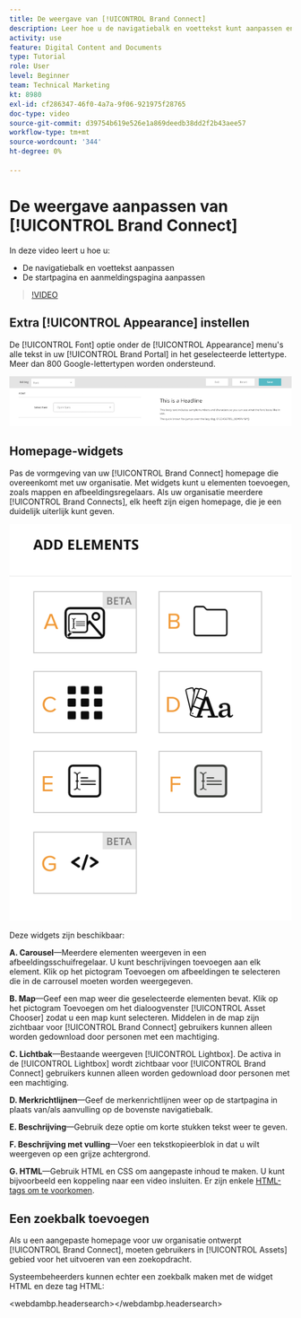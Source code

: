 ```yaml
---
title: De weergave van [!UICONTROL Brand Connect]
description: Leer hoe u de navigatiebalk en voettekst kunt aanpassen en de startpagina en aanmeldingspagina kunt aanpassen in [!UICONTROL Brand Connect] for [!UICONTROL Workfront DAM].
activity: use
feature: Digital Content and Documents
type: Tutorial
role: User
level: Beginner
team: Technical Marketing
kt: 8980
exl-id: cf286347-46f0-4a7a-9f06-921975f28765
doc-type: video
source-git-commit: d39754b619e526e1a869deedb38dd2f2b43aee57
workflow-type: tm+mt
source-wordcount: '344'
ht-degree: 0%

---
```


# De weergave aanpassen van [!UICONTROL Brand Connect]

In deze video leert u hoe u:

* De navigatiebalk en voettekst aanpassen
* De startpagina en aanmeldingspagina aanpassen

>[!VIDEO](https://video.tv.adobe.com/v/335242/?quality=12)

## Extra [!UICONTROL Appearance] instellen

De [!UICONTROL Font] optie onder de [!UICONTROL Appearance] menu&#39;s alle tekst in uw [!UICONTROL Brand Portal] in het geselecteerde lettertype. Meer dan 800 Google-lettertypen worden ondersteund.

![De [!UICONTROL Font] optie onder de [!UICONTROL Appearance] menustijl voor de [!UICONTROL Brand Portal]](assets/02-brand-connect-appearance-font.png)

## Homepage-widgets

Pas de vormgeving van uw [!UICONTROL Brand Connect] homepage die overeenkomt met uw organisatie. Met widgets kunt u elementen toevoegen, zoals mappen en afbeeldingsregelaars. Als uw organisatie meerdere [!UICONTROL Brand Connects], elk heeft zijn eigen homepage, die je een duidelijk uiterlijk kunt geven.

![Een schermafbeelding van de beschikbare widgets voor uw [!UICONTROL Brand Connect] homepage](assets/03-brand-connect-home-page-widgets.png)

Deze widgets zijn beschikbaar:

**A. Carousel**—Meerdere elementen weergeven in een afbeeldingsschuifregelaar. U kunt beschrijvingen toevoegen aan elk element. Klik op het pictogram Toevoegen om afbeeldingen te selecteren die in de carrousel moeten worden weergegeven.

**B. Map**—Geef een map weer die geselecteerde elementen bevat. Klik op het pictogram Toevoegen om het dialoogvenster [!UICONTROL Asset Chooser] zodat u een map kunt selecteren. Middelen in de map zijn zichtbaar voor [!UICONTROL Brand Connect] gebruikers kunnen alleen worden gedownload door personen met een machtiging.

**C. Lichtbak**—Bestaande weergeven [!UICONTROL Lightbox]. De activa in de [!UICONTROL Lightbox] wordt zichtbaar voor [!UICONTROL Brand Connect] gebruikers kunnen alleen worden gedownload door personen met een machtiging.

**D. Merkrichtlijnen**—Geef de merkenrichtlijnen weer op de startpagina in plaats van/als aanvulling op de bovenste navigatiebalk.

**E. Beschrijving**—Gebruik deze optie om korte stukken tekst weer te geven.

**F. Beschrijving met vulling**—Voer een tekstkopieerblok in dat u wilt weergeven op een grijze achtergrond.

**G. HTML**—Gebruik HTML en CSS om aangepaste inhoud te maken. U kunt bijvoorbeeld een koppeling naar een video insluiten. Er zijn enkele [HTML-tags om te voorkomen](https://www.damsuccess.com/hc/en-us/articles/206170043-Brand-Connect-Admin-Guide#html).

## Een zoekbalk toevoegen

Als u een aangepaste homepage voor uw organisatie ontwerpt [!UICONTROL Brand Connect], moeten gebruikers in [!UICONTROL Assets] gebied voor het uitvoeren van een zoekopdracht.

Systeembeheerders kunnen echter een zoekbalk maken met de widget HTML en deze tag HTML:

&lt;webdambp.headersearch>&lt;/webdambp.headersearch>
